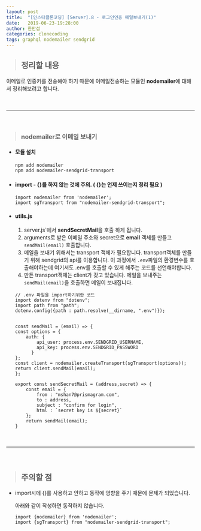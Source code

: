 ```yaml
---
layout: post
title:  "[인스타클론코딩] [Server].8 - 로그인인증 메일보내기(1)"
date:   2019-06-23-19:28:00
author: 한만섭
categories: clonecoding
tags: graphql nodemailer sendgrid 
---
```


> ## 정리할 내용

  이메일로 인증키를 전송해야 하기 때문에 이메일전송하는 모듈인 **nodemailer**에 대해서 정리해보려고 합니다. 
  
　  

***

　  
> ### nodemailer로 이메일 보내기 

  * #### 모듈 설치 
    
    ```
    npm add nodemailer
    npm add nodemailer-sendgrid-transport
    ```

  * #### import - {}를 하지 않는 것에 주의. ( {}는 언제 쓰이는지 정리 필요 )  
  
    ```
    import nodemailer from 'nodemailer';
    import sgTransport from "nodemailer-sendgrid-transport";
    ```
    
  * #### utils.js
    
    1. server.js`에서 **sendSecretMail**을 호출 하게 됩니다.
    2. arguments로 받은 이메일 주소와 secret으로 **email** 객체를 만들고 `sendMail(email)` 호출합니다.    
    3. 메일을 보내기 위해서는 transport 객체가 필요합니다. transport객체를 만들기 위해 sendgrid의 api를 이용합니다. 이 과정에서 `.env`파일의 
    환경변수를 호출해야하는데 여기서도 .env를 호출할 수 있게 해주는 코드를 선언해야합니다.  
    4. 만든 transport객체는 client가 갖고 있습니다. 메일을 보내주는 `sendMail(email)`을 호출하면 메일이 보내집니다.   
    
    
    ```
    // .env 파일을 import하기위한 코드 
    import dotenv from "dotenv";
    import path from "path";
    dotenv.config({path : path.resolve(__dirname, ".env")}); 
    
    
    const sendMail = (email) => {
    const options = {
        auth: {
            api_user: process.env.SENDGRID_USERNAME,
            api_key: process.env.SENDGRID_PASSWORD
          }
    };
    const client = nodemailer.createTransport(sgTransport(options));
    return client.sendMail(email);
    };

    export const sendSecretMail = (address,secret) => {
        const email = {
            from : "mshan7@prismagram.com",
            to : address,
            subject : "confirm for login",
            html : `secret key is ${secret}`
        };
        return sendMail(email);
    }
    ```
　  

 ***
　  

> ## 주의할 점 
  
  * import시에 {}를 사용하고 안하고 동작에 영향을 주기 때문에 문제가 되었습니다.  
    
    아래와 같이 작성하면 동작하지 않습니다. 
      ```
      import {nodemailer} from 'nodemailer';
      import {sgTransport} from "nodemailer-sendgrid-transport";
      ```
